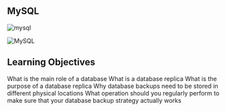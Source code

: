 ## MySQL
![mysql](https://ap2vnoida.training/media/images/courses/mysql-training-in-noida-1.jpg)

![MySQL](https://s3.amazonaws.com/intranet-projects-files/holbertonschool-sysadmin_devops/280/KkrkDHT.png)

## Learning Objectives
What is the main role of a database
What is a database replica
What is the purpose of a database replica
Why database backups need to be stored in different physical locations
What operation should you regularly perform to make sure that your database backup strategy actually works
